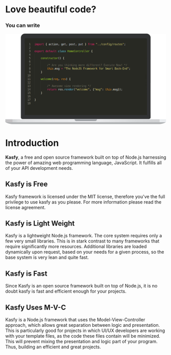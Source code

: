 
# Love beautiful code? 
### You can write
![image](https://github.com/kasfy/assets/blob/master/images/banner.png?raw=true)

# Introduction

**Kasfy**, a free and open source framework built on top of Node.js harnessing the power of amazing web programming language, JavaScript. It fulfills all of your API development needs.

## Kasfy is Free
Kasfy framework is licensed under the MIT license, therefore you've the full privilege to use kasfy as you please. For more information please read the license agreement.

## Kasfy is Light Weight
Kasfy is a lightweight Node.js framework. The core system requires only a few very small libraries. This is in stark contrast to many frameworks that require significantly more resources. Additional libraries are loaded dynamically upon request, based on your needs for a given process, so the base system is very lean and quite fast.

## Kasfy is Fast
Since Kasfy is an open source framework built on top of Node.js, it is no doubt kasfy is fast and efficient enough for your projects. 

## Kasfy Uses M-V-C
Kasfy is a Node.js framework that uses the Model-View-Controller approach, which allows great separation between logic and presentation. This is particularly good for projects in which UI/UX developers are working with your template files, as the code these files contain will be minimized. This will prevent mixing the presentation and logic part of your program. Thus, building an efficient and great projects. 
